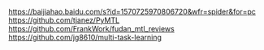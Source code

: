 https://baijiahao.baidu.com/s?id=1570725970806720&wfr=spider&for=pc
https://github.com/tjanez/PyMTL
https://github.com/FrankWork/fudan_mtl_reviews
https://github.com/jg8610/multi-task-learning
